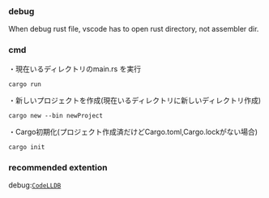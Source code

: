 

### debug

When debug rust file, vscode has to open rust directory, not assembler dir.

### cmd

・現在いるディレクトリのmain.rs を実行

```
cargo run
```

・新しいプロジェクトを作成(現在いるディレクトリに新しいディレクトリ作成)

```
cargo new --bin newProject
```

・Cargo初期化(プロジェクト作成済だけどCargo.toml,Cargo.lockがない場合)

```
cargo init
```

### recommended extention

debug:[`CodeLLDB`](https://marketplace.visualstudio.com/items?itemName=vadimcn.vscode-lldb)